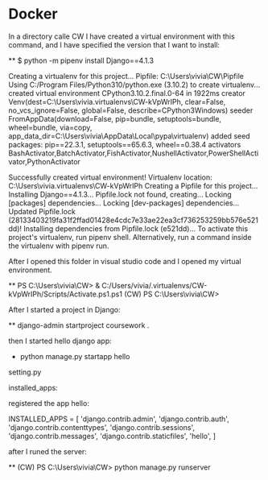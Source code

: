 # Docker

In a directory calle CW I have created a virtual environment with this command, and I have specified the version that I want to install:
 
 ** $ python -m pipenv install Django==4.1.3

Creating a virtualenv for this project...
Pipfile: C:\Users\vivia\CW\Pipfile
Using C:/Program Files/Python310/python.exe (3.10.2) to create virtualenv...
created virtual environment CPython3.10.2.final.0-64 in 1922ms
  creator Venv(dest=C:\Users\vivia\.virtualenvs\CW-kVpWrIPh, clear=False, no_vcs_ignore=False, global=False, describe=CPython3Windows)
  seeder FromAppData(download=False, pip=bundle, setuptools=bundle, wheel=bundle, via=copy, app_data_dir=C:\Users\vivia\AppData\Local\pypa\virtualenv)
    added seed packages: pip==22.3.1, setuptools==65.6.3, wheel==0.38.4
  activators BashActivator,BatchActivator,FishActivator,NushellActivator,PowerShellActivator,PythonActivator

Successfully created virtual environment!
Virtualenv location: C:\Users\vivia\.virtualenvs\CW-kVpWrIPh
Creating a Pipfile for this project...
Installing Django==4.1.3...
Pipfile.lock not found, creating...
Locking [packages] dependencies...
Locking [dev-packages] dependencies...
Updated Pipfile.lock (28133403219fa31f2ffad01428e4cdc7e33ae22ea3cf736253259bb576e521dd)!
Installing dependencies from Pipfile.lock (e521dd)...
To activate this project's virtualenv, run pipenv shell.
Alternatively, run a command inside the virtualenv with pipenv run.

After I opened this folder in visual studio code and I opened my virtual environment.

** PS C:\Users\vivia\CW> & C:/Users/vivia/.virtualenvs/CW-kVpWrIPh/Scripts/Activate.ps1.ps1
(CW) PS C:\Users\vivia\CW>

After I started a project in Django:

** django-admin startproject coursework .

then I started hello django app:

* python manage.py startapp hello

setting.py

installed_apps:

registered the app hello:

INSTALLED_APPS = [
    'django.contrib.admin',
    'django.contrib.auth',
    'django.contrib.contenttypes',
    'django.contrib.sessions',
    'django.contrib.messages',
    'django.contrib.staticfiles',
    'hello',
]

after I runed the server:

** (CW) PS C:\Users\vivia\CW> python manage.py runserver